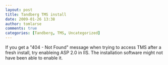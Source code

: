 ```yaml
---
layout: post
title: Tandberg TMS install
date: 2009-01-26 13:38
author: tomlarse
comments: true
categories: [Tandberg, TMS, Uncategorized]
---
```

If you get a "404 - Not Found" message when trying to access TMS after a fresh install, try enableing ASP 2.0 in IIS. The installation software might not have been able to enable it.

